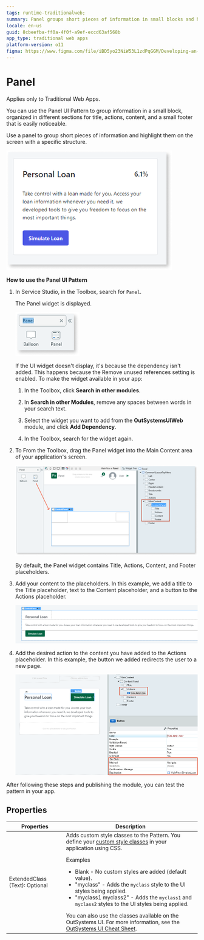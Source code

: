 ```yaml
---
tags: runtime-traditionalweb; 
summary: Panel groups short pieces of information in small blocks and highlights them on the screen with a specific structure.
locale: en-us
guid: 8cbeefba-ff0a-4f0f-a9ef-eccd63af568b
app_type: traditional web apps
platform-version: o11
figma: https://www.figma.com/file/iBD5yo23NiW53L1zdPqGGM/Developing-an-Application?type=design&node-id=222%3A113&mode=design&t=ANpsYvOCthr9AWot-1
---
```


# Panel

<div class="info" markdown="1">

Applies only to Traditional Web Apps.

</div>

You can use the Panel UI Pattern to group information in a small block, organized in different sections for title, actions, content, and a small footer that is easily noticeable.

Use a panel to group short pieces of information and highlight them on the screen with a specific structure.

![Example of a Panel UI Pattern in a Traditional Web App](images/panel-1.png "Panel UI Pattern Example")

**How to use the Panel UI Pattern**

1. In Service Studio, in the Toolbox, search for `Panel`.
  
    The Panel widget is displayed.

    ![Service Studio displaying the Panel widget in the Toolbox](images/panel-2-ss.png "Service Studio Panel Widget")

    If the UI widget doesn't display, it's because the dependency isn't added. This happens because the Remove unused references setting is enabled. To make the widget available in your app:

    1. In the Toolbox, click **Search in other modules**.

    1. In **Search in other Modules**, remove any spaces between words in your search text.
    
    1. Select the widget you want to add from the **OutSystemsUIWeb** module, and click **Add Dependency**. 
    
    1. In the Toolbox, search for the widget again.

1. To From the Toolbox, drag the Panel widget into the Main Content area of your application's screen.

    ![Dragging the Panel widget into the Main Content area in Service Studio](images/panel-3-ss.png "Dragging Panel Widget to Main Content")

    By default, the Panel widget contains Title, Actions, Content, and Footer placeholders.

1. Add your content to the placeholders. In this example, we add a title to the Title placeholder, text to the Content placeholder, and a button to the Actions placeholder.

    ![Adding a title, text, and a button to the Panel widget placeholders in Service Studio](images/panel-4-ss.png "Adding Content to Panel Placeholders")

1. Add the desired action to the content you have added to the Actions placeholder. In this example, the button we added redirects the user to a new page.

    ![Configuring a button action in the Actions placeholder of the Panel widget](images/panel-5-ss.png "Configuring Actions in Panel Widget")

After following these steps and publishing the module, you can test the pattern in your app.

## Properties

| **Properties** | **Description** |
|---|---|
| ExtendedClass (Text): Optional | Adds custom style classes to the Pattern. You define your [custom style classes](../../../look-feel/css.md) in your application using CSS. <p>Examples <ul><li>Blank - No custom styles are added (default value).</li><li>"myclass" - Adds the ``myclass`` style to the UI styles being applied.</li><li>"myclass1 myclass2" - Adds the ``myclass1`` and ``myclass2`` styles to the UI styles being applied.</li></ul></p>You can also use the classes available on the OutSystems UI. For more information, see the [OutSystems UI Cheat Sheet](https://outsystemsui.outsystems.com/OutSystemsUIWebsite/CheatSheet). |
